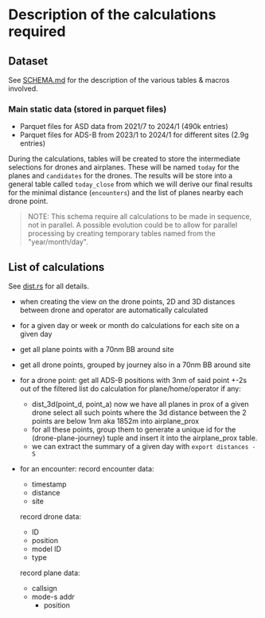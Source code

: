 # Description of the calculations required

## Dataset

See [SCHEMA.md](SCHEMA.md) for the description of the various tables & macros involved.

### Main static data (stored in parquet files)

- Parquet files for ASD data from 2021/7 to 2024/1      (490k entries)
- Parquet files for ADS-B from 2023/1 to 2024/1 for different sites (2.9g entries)

During the calculations, tables will be created to store the intermediate selections for drones and airplanes. These
will be named `today` for the planes and `candidates` for the drones. The results will be store into a general table
called `today_close` from which we will derive our final results for the minimal distance (`encounters`) and the list of
planes nearby each drone point.

> NOTE: This schema require all calculations to be made in sequence, not in parallel. A possible evolution could be to
> allow for parallel processing by creating temporary tables named from the "year/month/day".

## List of calculations

See [dist.rs](../process-data/src/cmds/distances/planes/compute.rs) for all details.

- when creating the view on the drone points, 2D and 3D distances between drone and operator are automatically
  calculated

- for a given day or week or month
  do calculations for each site on a given day

- get all plane points with a 70nm BB around site
- get all drone points, grouped by journey also in a 70nm BB around site

- for a drone point:
  get all ADS-B positions with 3nm of said point +-2s out of the filtered list
  do calculation for plane/home/operator if any:
    * dist_3d(point_d, point_a)
      now we have all planes in prox of a given drone
      select all such points where the 3d distance between the 2 points are below 1nm aka 1852m into airplane_prox
    * for all these points, group them to generate a unique id for the (drone-plane-journey) tuple and insert it
      into the airplane_prox table.
    * we can extract the summary of a given day with `export distances -S`

- for an encounter:
  record encounter data:
    * timestamp
    * distance
    * site

  record drone data:
    * ID
    * position
    * model ID
    * type

  record plane data:
    * callsign
    * mode-s addr
        * position


